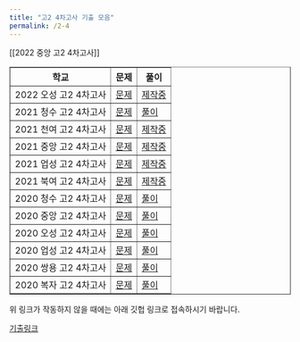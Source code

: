 ```yaml
---
title: "고2 4차고사 기출 모음"
permalink: /2-4
---
```

[[2022 중앙 고2 4차고사]]

<table border="1">
<th>학교</th> <th>문제</th> <th>풀이</th> 
  <tr>
	<td>2022 오성 고2 4차고사</td>
    <td><a href="/pdf/test2nd/2022/2022 오성 고2 4차고사.pdf">문제</a></td>
    <td><a href="/pdf/test2nd/2022풀이/%5B풀이%5D 2022 오성 고2 4차고사.pdf">제작중</a></td>
  </tr>
    <tr>
	<td>2021 청수 고2 4차고사</td>
    <td><a href="/pdf/test2nd/2021/2021 청수 고2 4차고사.pdf">문제</a></td>
    <td><a href="/pdf/test2nd/2021풀이/%5B풀이%5D 2021 청수 고2 4차고사.pdf">풀이</a></td>
  </tr>
    <tr>
	<td>2021 천여 고2 4차고사</td>
    <td><a href="/pdf/test2nd/2021/2021 천여 고2 4차고사.pdf">문제</a></td>
    <td><a href="/pdf/test2nd/2021풀이/%5B풀이%5D 2021 천여 고2 4차고사.pdf">제작중</a></td>
  </tr>
    <tr>
	<td>2021 중앙 고2 4차고사</td>
    <td><a href="/pdf/test2nd/2021/2021 중앙 고2 4차고사.pdf">문제</a></td>
    <td><a href="/pdf/test2nd/2021풀이/%5B풀이%5D 2021 중앙 고2 4차고사.pdf">제작중</a></td>
  </tr>
    <tr>
	<td>2021 업성 고2 4차고사</td>
    <td><a href="/pdf/test2nd/2021/2021 업성 고2 4차고사.pdf">문제</a></td>
    <td><a href="/pdf/test2nd/2021풀이/%5B풀이%5D 2021 업성 고2 4차고사.pdf">제작중</a></td>
  </tr>
    <tr>
	<td>2021 북여 고2 4차고사</td>
    <td><a href="/pdf/test2nd/2021/2021 북여 고2 4차고사.pdf">문제</a></td>
    <td><a href="/pdf/test2nd/2021풀이/%5B풀이%5D 2021 북여 고2 4차고사.pdf">제작중</a></td>
  </tr>
    <tr>
	<td>2020 청수 고2 4차고사</td>
    <td><a href="/pdf/test2nd/2020/2020 청수 고2 4차고사.pdf">문제</a></td>
    <td><a href="/pdf/test2nd/2020풀이/%5B풀이%5D 2020 청수 고2 4차고사.pdf">풀이</a></td>
  </tr>
    <tr>
	<td>2020 중앙 고2 4차고사</td>
    <td><a href="/pdf/test2nd/2020/2020 중앙 고2 4차고사.pdf">문제</a></td>
    <td><a href="/pdf/test2nd/2020풀이/%5B풀이%5D 2020 중앙 고2 4차고사.pdf">풀이</a></td>
  </tr>
    <tr>
	<td>2020 오성 고2 4차고사</td>
    <td><a href="/pdf/test2nd/2020/2020 오성 고2 4차고사.pdf">문제</a></td>
    <td><a href="/pdf/test2nd/2020풀이/%5B풀이%5D 2020 오성 고2 4차고사.pdf">풀이</a></td>
  </tr>
    <tr>
	<td>2020 업성 고2 4차고사</td>
    <td><a href="/pdf/test2nd/2020/2020 업성 고2 4차고사.pdf">문제</a></td>
    <td><a href="/pdf/test2nd/2020풀이/%5B풀이%5D 2020 업성 고2 4차고사.pdf">풀이</a></td>
  </tr>
    <tr>
	<td>2020 쌍용 고2 4차고사</td>
    <td><a href="/pdf/test2nd/2020/2020 쌍용 고2 4차고사.pdf">문제</a></td>
    <td><a href="/pdf/test2nd/2020풀이/%5B풀이%5D 2020 쌍용 고2 4차고사.pdf">풀이</a></td>
  </tr>
    <tr>
	<td>2020 복자 고2 4차고사</td>
    <td><a href="/pdf/test2nd/2020/2020 복자 고2 4차고사.pdf">문제</a></td>
    <td><a href="/pdf/test2nd/2020풀이/%5B풀이%5D 2020 복자 고2 4차고사.pdf">풀이</a></td>
  </tr>
 </table>

위 링크가 작동하지 않을 때에는 아래 깃헙 링크로 접속하시기 바랍니다.

[기출링크](https://github.com/gwandae/test/tree/main/pdf/test2nd)